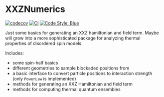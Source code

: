 # XXZNumerics

[![codecov](https://codecov.io/gh/abraemer/XXZNumerics.jl/branch/main/graph/badge.svg?token=XN6TT95A53)](https://codecov.io/gh/abraemer/XXZNumerics.jl)
[![CI](https://github.com/abraemer/XXZNumerics.jl/actions/workflows/ci.yml/badge.svg)](https://github.com/abraemer/XXZNumerics.jl/actions/workflows/ci.yml)
[![Code Style: Blue](https://img.shields.io/badge/code%20style-blue-4495d1.svg)](https://github.com/invenia/BlueStyle)

Just some basics for generating an XXZ hamiltonian and field term. Maybe will grow into a more sophisticated package for analyzing thermal properties of disordered spin models.

Includes:
- some spin-half basics
- different geometries to sample blockaded positions from
- a basic interface to convert particle positions to interaction strength (only `PowerLaw` is implemented)
- methods for generating an XXZ Hamiltonian and field term
- methods for computing thermal quantum ensembles
